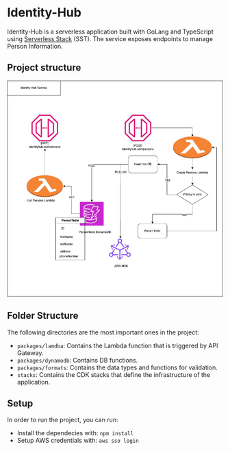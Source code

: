 # Identity-Hub

Identity-Hub is a serverless application built with GoLang and TypeScript using [Serverless Stack](https://sst.dev) (SST). The service exposes endpoints to manage Person Information.

## Project structure

![Architecture diagram](./IHUB-1.jpg)

## Folder Structure

The following directories are the most important ones in the project:

- `packages/lamdba`: Contains the Lambda function that is triggered by API Gateway.
- `packages/dynamodb`: Contains DB functions.
- `packages/formats`: Contains the data types and functions for validation.
- `stacks`: Contains the CDK stacks that define the infrastructure of the application.

## Setup

In order to run the project, you can run:
- Install the dependecies with: `npm install`
- Setup AWS credentials with: `aws sso login`